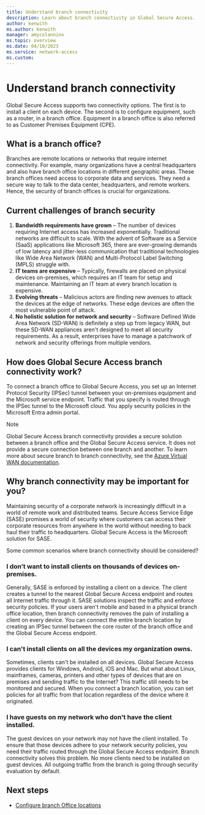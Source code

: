 ```yaml
---
title: Understand branch connectivity
description: Learn about branch connectivity in Global Secure Access.
author: kenwith
ms.author: kenwith
manager: amycolannino
ms.topic: overview
ms.date: 04/10/2023
ms.service: network-access
ms.custom: 
---
```


# Understand branch connectivity
Global Secure Access supports two connectivity options. The first is to install a client on each device. The second is to configure equipment, such as a router, in a branch office. Equipment in a branch office is also referred to as Customer Premises Equipment (CPE).

## What is a branch office? 
Branches are remote locations or networks that require internet connectivity. For example, many organizations have a central headquarters and also have branch office locations in different geographic areas. These branch offices need access to corporate data and services. They need a secure way to talk to the data center, headquarters, and remote workers. Hence, the security of branch offices is crucial for organizations.

## Current challenges of branch security 

1. **Bandwidth requirements have grown** – The number of devices requiring Internet access has increased exponentially. Traditional networks are difficult to scale. With the advent of Software as a Service (SaaS) applications like Microsoft 365, there are ever-growing demands of low latency and jitter-less communication that traditional technologies like Wide Area Network (WAN) and Multi-Protocol Label Switching (MPLS) struggle with. 
1. **IT teams are expensive** – Typically, firewalls are placed on physical devices on-premises, which requires an IT team for setup and maintenance. Maintaining an IT team at every branch location is expensive. 
1. **Evolving threats** – Malicious actors are finding new avenues to attack the devices at the edge of networks. These edge devices are often the most vulnerable point of attack.
1. **No holistic solution for network and security** – Software Defined Wide Area Network (SD-WAN) is definitely a step up from legacy WAN, but these SD-WAN appliances aren't designed to meet all security requirements. As a result, enterprises have to manage a patchwork of network and security offerings from multiple vendors.  

## How does Global Secure Access branch connectivity work? 
To connect a branch office to Global Secure Access, you set up an Internet Protocol Security (IPSec) tunnel between your on-premises equipment and the Microsoft service endpoint. Traffic that you specify is routed through the IPSec tunnel to the Microsoft cloud. You apply security policies in the Microsoft Entra admin portal.

> [!NOTE]
> Global Secure Access branch connectivity provides a secure solution between a branch office and the
> Global Secure Access service. It does not provide a secure connection between one branch and another.
> To learn more about secure branch to branch connectivity, see the [Azure Virtual WAN documentation](../virtual-wan/index.yml).
 
## Why branch connectivity may be important for you? 
Maintaining security of a corporate network is increasingly difficult in a world of remote work and distributed teams. Secure Access Service Edge (SASE) promises a world of security where customers can access their corporate resources from anywhere in the world without needing to back haul their traffic to headquarters. Global Secure Access is the Microsoft solution for SASE.

Some common scenarios where branch connectivity should be considered? 

### I don’t want to install clients on thousands of devices on-premises. 
Generally, SASE is enforced by installing a client on a device. The client creates a tunnel to the nearest Global Secure Access endpoint and routes all Internet traffic through it. SASE solutions inspect the traffic and enforce security policies. If your users aren't mobile and based in a physical branch office location, then branch connectivity removes the pain of installing a client on every device. You can connect the entire branch location by creating an IPSec tunnel between the core router of the branch office and the Global Secure Access endpoint.

### I can't install clients on all the devices my organization owns.
Sometimes, clients can't be installed on all devices. Global Secure Access provides clients for Windows, Android, iOS and Mac. But what about Linux, mainframes, cameras, printers and other types of devices that are on premises and sending traffic to the Internet? This traffic still needs to be monitored and secured. When you connect a branch location, you can set policies for all traffic from that location regardless of the device where it originated.

### I have guests on my network who don't have the client installed.  
The guest devices on your network may not have the client installed. To ensure that those devices adhere to your network security policies, you need their traffic routed through the Global Secure Access endpoint. Branch connectivity solves this problem. No more clients need to be installed on guest devices. All outgoing traffic from the branch is going through security evaluation by default.  

## Next steps
- [Configure branch Office locations](how-to-configure-branch-office-locations.md)
